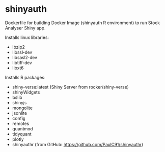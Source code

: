 # shinyauth
Dockerfile for building Docker Image (shinyauth R environment) to run Stock Analyser Shiny app.

Installs linux libraries:
- lbzip2
- libssl-dev
- libsasl2-dev
- libtiff-dev
- libxt6

Installs R packages:

- shiny-verse:latest (Shiny Server from rocker/shiny-verse)
- shinyWidgets
- bslib
- shinyjs
- mongolite
- jsonlite
- config
- remotes
- quantmod
- tidyquant
- plotly
- shinyauthr (from GitHub: https://github.com/PaulC91/shinyauthr)
